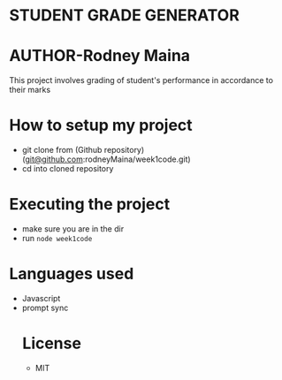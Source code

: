 # STUDENT GRADE GENERATOR 

<h1>AUTHOR-Rodney Maina</h1>

<p>This project involves grading of student's performance in accordance to their marks </p>

# How to setup my project
- git clone from (Github repository)(git@github.com:rodneyMaina/week1code.git)
- cd into cloned repository

# Executing the project
- make sure you are in the dir
- run ``node week1code``

# Languages used 
<ul>
<li>Javascript</li>
<li>prompt sync</li>

# License
- MIT
